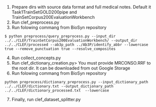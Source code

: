 1) Prepare dirs with source data format and full medical notes. Default it Task1TrainSetGOLD200pipe and TrainSetCorpus200EvaluationWorkbench
2) Run clef_preprocess.py
3) Run folowing commang from BioSyn repository
```
$ python preprocess/query_preprocess.py --input_dir ../../CLEF/TrainSetCorpus200EvaluationWorkbench/ --output_dir ../../CLEF/processed --ab3p_path ../Ab3P/identify_abbr --lowercase true --remove_punctuation true --resolve_composites
```
4) Run collect_concepts.py
5) Run clef_dictionary_creation.py> You must provide MRCONSO.RRF to the root dir. It can be downloaded from out Google Storage
6) Run folowing commang from BioSyn repository
```
python preprocess/dictionary_preprocess.py --input_dictionary_path ../../CLEF/dictionary.txt --output_dictionary_path ../../CLEF/dictionary_processed.txt  --lowercase
```
7) Finally, run clef_dataset_splitter.py
